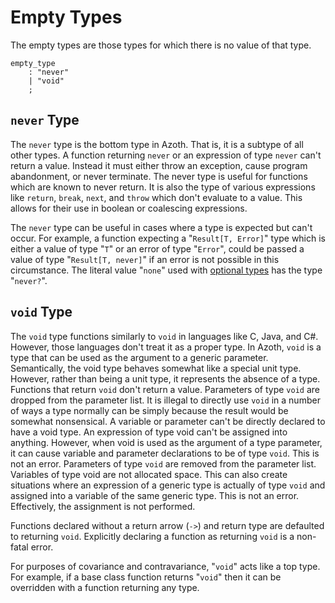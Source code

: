 # Empty Types

The empty types are those types for which there is no value of that type.

```grammar
empty_type
    : "never"
    | "void"
    ;
```

## `never` Type

The `never` type is the bottom type in Azoth. That is, it is a subtype of all other types. A
function returning `never` or an expression of type `never` can't return a value. Instead it must
either throw an exception, cause program abandonment, or never terminate. The never type is useful
for functions which are known to never return. It is also the type of various expressions like
`return`, `break`, `next`, and `throw` which don't evaluate to a value. This allows for their use in
boolean or coalescing expressions.

The `never` type can be useful in cases where a type is expected but can't occur. For example, a
function expecting a "`Result[T, Error]`" type which is either a value of type "`T`" or an error of
type "`Error`", could be passed a value of type "`Result[T, never]`" if an error is not possible in
this circumstance. The literal value "`none`" used with [optional types](optional-types.md) has the
type "`never?`".

## `void` Type

The `void` type functions similarly to `void` in languages like C, Java, and C#. However, those
languages don't treat it as a proper type. In Azoth, `void` is a type that can be used as the
argument to a generic parameter. Semantically, the void type behaves somewhat like a special unit
type. However, rather than being a unit type, it represents the absence of a type. Functions that
return `void` don't return a value. Parameters of type `void` are dropped from the parameter list.
It is illegal to directly use `void` in a number of ways a type normally can be simply because the
result would be somewhat nonsensical. A variable or parameter can't be directly declared to have a
void type. An expression of type void can't be assigned into anything. However, when void is used as
the argument of a type parameter, it can cause variable and parameter declarations to be of type
`void`. This is not an error. Parameters of type `void` are removed from the parameter list.
Variables of type void are not allocated space. This can also create situations where an expression
of a generic type is actually of type `void` and assigned into a variable of the same generic type.
This is not an error. Effectively, the assignment is not performed.

Functions declared without a return arrow (`->`) and return type are defaulted to returning `void`.
Explicitly declaring a function as returning `void` is a non-fatal error.

For purposes of covariance and contravariance, "`void`" acts like a top type. For example, if a base
class function returns "`void`" then it can be overridden with a function returning any type.
